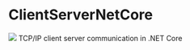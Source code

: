 # ClientServerNetCore

<img src="https://i.imgur.com/OLAkD0Y.png">
TCP/IP client server communication in .NET Core
